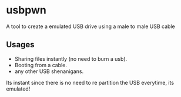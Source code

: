 # usbpwn
A tool to create a emulated USB drive using a male to male USB cable

## Usages
- Sharing files instantly (no need to burn a usb).
- Booting from a cable.
- any other USB shenanigans.

Its instant since there is no need to re partition the USB everytime, its emulated!
